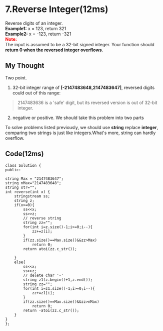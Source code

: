 # 7.Reverse Integer(12ms)
Reverse digits of an integer.  
**Example1:** x = 123, return 321  
**Example2:** x = -123, return -321  
**<font color='red'>Note:</font>**  
The input is assumed to be a 32-bit signed integer. Your function should **return 0 when the reversed integer overflows**.
## My Thought
Two point.  
1. 32-bit integer range of **[-2147483648,2147483647]**, reversed digits could out of this range:
>2147483636 is a 'safe' digit, but its reversed version is out of 32-bit integer.   
2. negative or positive. We should take this problem into two parts  

To solve problems listed previously, we should use **string**  replace **integer**, comparing two strings is just like integers.What's more, string can hardly overflow.  
## Code(12ms)  

	class Solution {
	public:

    string Max = "2147483647";
    string nMax="2147483648";
    string str="";
    int reverse(int x) {
        stringstream ss;
        string z;
        if(x>=0){
            ss<<x;
            ss>>z;
            // reverse string
            string zz="";
            for(int i=z.size()-1;i>=0;i--){
                zz+=z[i];
            }
            if(zz.size()==Max.size()&&zz>Max)
                return 0;
            return atoi(zz.c_str());
            
        }
        else{
            ss<<x;
            ss>>z;
            // delete char '-'
            string z1(z.begin()+1,z.end());
            string zz="";
            for(int i=z1.size()-1;i>=0;i--){
                zz+=z1[i];
            }
            if(zz.size()==Max.size()&&zz>nMax)
                return 0;
            return -atoi(zz.c_str());
        }
    }
	};